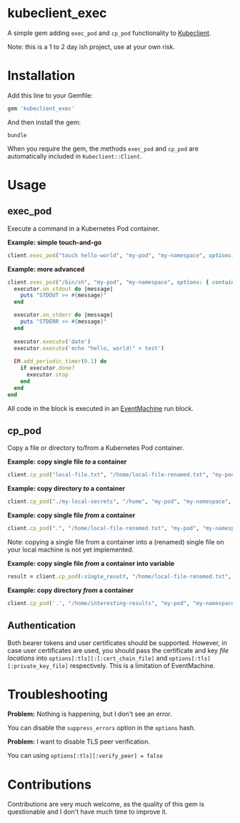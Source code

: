 # kubeclient_exec
A simple gem adding `exec_pod` and `cp_pod` functionality to [Kubeclient](https://github.com/ManageIQ/kubeclient).

Note: this is a 1 to 2 day ish project, use at your own risk.

# Installation
Add this line to your Gemfile:
```ruby
gem 'kubeclient_exec'
```

And then install the gem:
```
bundle
```

When you require the gem, the methods `exec_pod` and `cp_pod` are automatically included in `Kubeclient::Client`.

# Usage

## exec_pod
Execute a command in a Kubernetes Pod container.

**Example: simple touch-and-go**
```ruby
client.exec_pod("touch hello-world", "my-pod", "my-namespace", options: { container: 'my-container' })
```

**Example: more advanced**
```ruby
client.exec_pod("/bin/sh", "my-pod", "my-namespace", options: { container: 'my-container' }) do |executor|
  executor.on_stdout do |message|
    puts "STDOUT >> #{message}"
  end

  executor.on_stderr do |message|
    puts "STDERR >> #{message}"
  end
  
  executor.execute('date')
  executor.execute('echo "hello, world!" > test')
  
  EM.add_periodic_timer(0.1) do
    if executor.done?
      executor.stop
    end
  end
end
```
All code in the block is executed in an [EventMachine](https://github.com/eventmachine/eventmachine) run block.

## cp_pod
Copy a file or directory to/from a Kubernetes Pod container.

**Example: copy single file *to* a container**
```ruby
client.cp_pod("local-file.txt", "/home/local-file-renamed.txt", "my-pod", "my-namespace", options: { container: 'my-container' })
```

**Example: copy directory *to* a container**
```ruby
client.cp_pod("./my-local-secrets", "/home", "my-pod", "my-namespace", options: { container: 'my-container' })
```

**Example: copy single file *from* a container**
```ruby
client.cp_pod(".", "/home/local-file-renamed.txt", "my-pod", "my-namespace", options: { container: 'my-container', reverse_direction: true })
```
Note: copying a single file from a container into a (renamed) single file on your local machine is not yet implemented.

**Example: copy single file *from* a container into variable**
```ruby
result = client.cp_pod(:single_result, "/home/local-file-renamed.txt", "my-pod", "my-namespace", options: { container: 'my-container', reverse_direction: true })
```

**Example: copy directory *from* a container**
```ruby
client.cp_pod('.', "/home/interesting-results", "my-pod", "my-namespace", options: { container: 'my-container', reverse_direction: true })
```

## Authentication
Both bearer tokens and user certificates should be supported. However, in case user certificates are used, you should pass the certificate and key *file locations* into `options[:tls][:[:cert_chain_file]` and `options[:tls][:private_key_file]` respectively. This is a limitation of EventMachine.

# Troubleshooting
**Problem:** Nothing is happening, but I don't see an error.

You can disable the `suppress_errors` option in the `options` hash.

**Problem:** I want to disable TLS peer verification.

You can using `options[:tls][:verify_peer] = false`

# Contributions
Contributions are very much welcome, as the quality of this gem is questionable and I don't have much time to improve it.